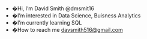 - �Hi, I’m David Smith @dmsmit16
- �I’m interested in Data Science, Buisness Analytics
- �I’m currently learning SQL
- �How to reach me davsmith516@gmail.com


